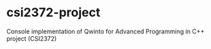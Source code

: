 # csi2372-project
Console implementation of Qwinto for Advanced Programming in C++ project (CSI2372)
